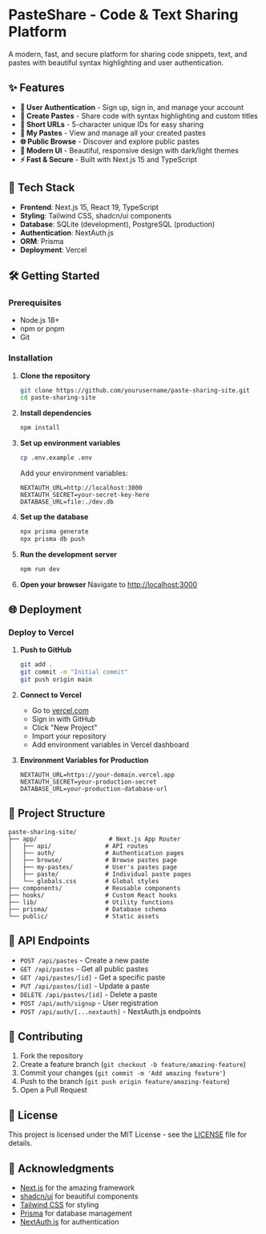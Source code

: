 # PasteShare - Code & Text Sharing Platform

A modern, fast, and secure platform for sharing code snippets, text, and pastes with beautiful syntax highlighting and user authentication.

## ✨ Features

- **🔐 User Authentication** - Sign up, sign in, and manage your account
- **📝 Create Pastes** - Share code with syntax highlighting and custom titles
- **🔗 Short URLs** - 5-character unique IDs for easy sharing
- **👤 My Pastes** - View and manage all your created pastes
- **🌐 Public Browse** - Discover and explore public pastes
- **🎨 Modern UI** - Beautiful, responsive design with dark/light themes
- **⚡ Fast & Secure** - Built with Next.js 15 and TypeScript

## 🚀 Tech Stack

- **Frontend**: Next.js 15, React 19, TypeScript
- **Styling**: Tailwind CSS, shadcn/ui components
- **Database**: SQLite (development), PostgreSQL (production)
- **Authentication**: NextAuth.js
- **ORM**: Prisma
- **Deployment**: Vercel

## 🛠️ Getting Started

### Prerequisites

- Node.js 18+ 
- npm or pnpm
- Git

### Installation

1. **Clone the repository**
   ```bash
   git clone https://github.com/yourusername/paste-sharing-site.git
   cd paste-sharing-site
   ```

2. **Install dependencies**
   ```bash
   npm install
   ```

3. **Set up environment variables**
   ```bash
   cp .env.example .env
   ```
   
   Add your environment variables:
   ```env
   NEXTAUTH_URL=http://localhost:3000
   NEXTAUTH_SECRET=your-secret-key-here
   DATABASE_URL=file:./dev.db
   ```

4. **Set up the database**
   ```bash
   npx prisma generate
   npx prisma db push
   ```

5. **Run the development server**
   ```bash
   npm run dev
   ```

6. **Open your browser**
   Navigate to [http://localhost:3000](http://localhost:3000)

## 🌐 Deployment

### Deploy to Vercel

1. **Push to GitHub**
   ```bash
   git add .
   git commit -m "Initial commit"
   git push origin main
   ```

2. **Connect to Vercel**
   - Go to [vercel.com](https://vercel.com)
   - Sign in with GitHub
   - Click "New Project"
   - Import your repository
   - Add environment variables in Vercel dashboard

3. **Environment Variables for Production**
   ```
   NEXTAUTH_URL=https://your-domain.vercel.app
   NEXTAUTH_SECRET=your-production-secret
   DATABASE_URL=your-production-database-url
   ```

## 📁 Project Structure

```
paste-sharing-site/
├── app/                    # Next.js App Router
│   ├── api/               # API routes
│   ├── auth/              # Authentication pages
│   ├── browse/            # Browse pastes page
│   ├── my-pastes/         # User's pastes page
│   ├── paste/             # Individual paste pages
│   └── globals.css        # Global styles
├── components/            # Reusable components
├── hooks/                 # Custom React hooks
├── lib/                   # Utility functions
├── prisma/                # Database schema
└── public/                # Static assets
```

## 🔧 API Endpoints

- `POST /api/pastes` - Create a new paste
- `GET /api/pastes` - Get all public pastes
- `GET /api/pastes/[id]` - Get a specific paste
- `PUT /api/pastes/[id]` - Update a paste
- `DELETE /api/pastes/[id]` - Delete a paste
- `POST /api/auth/signup` - User registration
- `POST /api/auth/[...nextauth]` - NextAuth.js endpoints

## 🤝 Contributing

1. Fork the repository
2. Create a feature branch (`git checkout -b feature/amazing-feature`)
3. Commit your changes (`git commit -m 'Add amazing feature'`)
4. Push to the branch (`git push origin feature/amazing-feature`)
5. Open a Pull Request

## 📄 License

This project is licensed under the MIT License - see the [LICENSE](LICENSE) file for details.

## 🙏 Acknowledgments

- [Next.js](https://nextjs.org/) for the amazing framework
- [shadcn/ui](https://ui.shadcn.com/) for beautiful components
- [Tailwind CSS](https://tailwindcss.com/) for styling
- [Prisma](https://prisma.io/) for database management
- [NextAuth.js](https://next-auth.js.org/) for authentication 